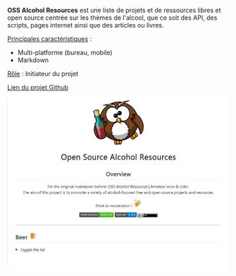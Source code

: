 **OSS Alcohol Resources** est une liste de projets et de ressources libres et open source centrée sur les thèmes de l'alcool, que ce soit des API, des scripts, pages internet ainsi que des articles ou livres. 

<ins>Principales caractéristiques</ins> :
- Multi-platforme (bureau, mobile)
- Markdown

<ins>Rôle</ins> : Initiateur du projet

[Lien du projet Github](https://github.com/YannAries/OSS-alko-resources)

<p></p>

![Image du projet](../../assets/images/projects/alcohol-ressources.png)
